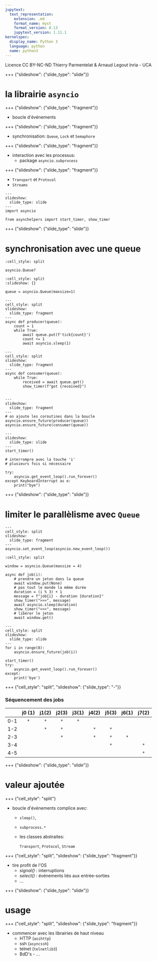 ```yaml
---
jupytext:
  text_representation:
    extension: .md
    format_name: myst
    format_version: 0.13
    jupytext_version: 1.11.1
kernelspec:
  display_name: Python 3
  language: python
  name: python3
---
```


<div class="licence">
<span>Licence CC BY-NC-ND</span>
<span>Thierry Parmentelat &amp; Arnaud Legout</span>
<span>Inria - UCA</span>
</div>

+++ {"slideshow": {"slide_type": "slide"}}

# la librairie `asyncio`

+++ {"slideshow": {"slide_type": "fragment"}}

* boucle d'événements

+++ {"slideshow": {"slide_type": "fragment"}}

* synchronisation: `Queue`, `Lock` et `Semaphore`

+++ {"slideshow": {"slide_type": "fragment"}}

* interaction avec les processus:
  * package `asyncio.subprocess`

+++ {"slideshow": {"slide_type": "fragment"}}

* `Transport` et `Protocol` 
* `Streams`

```{code-cell} ipython3
---
slideshow:
  slide_type: slide
---
import asyncio

from asynchelpers import start_timer, show_timer
```

+++ {"slideshow": {"slide_type": "slide"}}

# synchronisation avec une queue

```{code-cell} ipython3
:cell_style: split

asyncio.Queue?
```

```{code-cell} ipython3
:cell_style: split
:slideshow: {}

queue = asyncio.Queue(maxsize=1)
```

```{code-cell} ipython3
---
cell_style: split
slideshow:
  slide_type: fragment
---
async def producer(queue):
    count = 1
    while True:
        await queue.put(f'tick{count}')
        count += 1
        await asyncio.sleep(1)
```

```{code-cell} ipython3
---
cell_style: split
slideshow:
  slide_type: fragment
---
async def consumer(queue):
    while True:
        received = await queue.get()
        show_timer(f"got {received}")
        
```

```{code-cell} ipython3
---
slideshow:
  slide_type: fragment
---
# on ajoute les coroutines dans la boucle
asyncio.ensure_future(producer(queue))
asyncio.ensure_future(consumer(queue))
```

```{code-cell} ipython3
---
slideshow:
  slide_type: slide
---
start_timer()

# interrompre avec la touche 'i' 
# plusieurs fois si nécessaire

try:
    asyncio.get_event_loop().run_forever()
except KeyboardInterrupt as e:
    print("bye")
```

+++ {"slideshow": {"slide_type": "slide"}}

# limiter le parallèlisme avec `Queue`

```{code-cell} ipython3
---
cell_style: split
slideshow:
  slide_type: fragment
---
asyncio.set_event_loop(asyncio.new_event_loop())
```

```{code-cell} ipython3
:cell_style: split

window = asyncio.Queue(maxsize = 4)
```

```{code-cell} ipython3
async def job(i):
    # prendre un jeton dans la queue
    await window.put(None)
    # pas tout le monde la même durée
    duration = (i % 3) + 1
    message = f"job{i} - duration {duration}"
    show_timer(">>>", message)
    await asyncio.sleep(duration)
    show_timer("<<<", message)
    # libérer le jeton
    await window.get()
```

```{code-cell} ipython3
---
cell_style: split
slideshow:
  slide_type: slide
---
for i in range(8):
    asyncio.ensure_future(job(i))

start_timer()
try:
    asyncio.get_event_loop().run_forever()
except:
    print('bye')
```

+++ {"cell_style": "split", "slideshow": {"slide_type": "-"}}

### Séquencement des jobs

|     | j0 (1) | j1(2) | j2(3) | j3(1) | j4(2) | j5(3) | j6(1) | j7(2) |
|:---:|:------:|:-----:|:-----:|:-----:|:-----:|:-----:|:-----:|:-----:|
| 0-1 | `*`    | `*`   | `*`   | `*`   |       |       |       |       |
| 1-2 |        | `*`   | `*`   |       | `*`   | `*`   |       |       |
| 2-3 |        |       | `*`   |       | `*`   | `*`   | `*`   |       |
| 3-4 |        |       |       |       |       | `*`   |       | `*`   |
| 4-5 |        |       |       |       |       |       |       | `*`   |

+++ {"slideshow": {"slide_type": "slide"}}

# valeur ajoutée

+++ {"cell_style": "split"}

* boucle d'événements complice avec:
  * `sleep()`,
  * `subprocess.*`
  * les classes abstraites:
  
    `Transport`, `Protocol`, `Stream`

+++ {"cell_style": "split", "slideshow": {"slide_type": "fragment"}}

* tire profit de l'OS
  * *signal()* : interruptions
  * *select()* : événements liés aux entrée-sorties
  * ...

+++ {"slideshow": {"slide_type": "slide"}}

# usage

+++ {"cell_style": "split", "slideshow": {"slide_type": "fragment"}}

* commencer avec les librairies de haut niveau
  * HTTP (`aoihttp`) 
  * ssh (`asyncssh`)
  * telnet (`telnetlib3`) 
  * BdD's - ...
